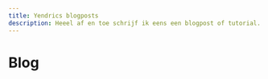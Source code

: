 ```yaml
---
title: Yendrics blogposts
description: Heeel af en toe schrijf ik eens een blogpost of tutorial. Die vind je hier.
---
```


# Blog